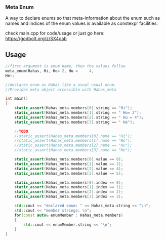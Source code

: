 ### Meta Enum

A way to declare enums so that meta-information about the enum such as names and indices of the enum values is available as constexpr facilities.

check main.cpp for code/usage or just go here: https://godbolt.org/z/SX4oab

## Usage

```cpp
//first argument is enum name, then the values follow
meta_enum(Hahas, Hi, Ho= 2, Hu =     4,
He);

//declares enum as Hahas like a usual usual enum.
//Provides meta object accessible with Hahas_meta

int main()
{
    static_assert(Hahas_meta.members[0].string == "Hi");
    static_assert(Hahas_meta.members[1].string == " Ho= 2");
    static_assert(Hahas_meta.members[2].string == " Hu = 4");
    static_assert(Hahas_meta.members[3].string == " He");

    //TODO:
    //static_assert(Hahas_meta.members[0].name == "Hi");
    //static_assert(Hahas_meta.members[1].name == "Ho");
    //static_assert(Hahas_meta.members[2].name == "Hu");
    //static_assert(Hahas_meta.members[3].name == "He");

    static_assert(Hahas_meta.members[0].value == 0);
    static_assert(Hahas_meta.members[1].value == 2);
    static_assert(Hahas_meta.members[2].value == 4);
    static_assert(Hahas_meta.members[3].value == 5);

    static_assert(Hahas_meta.members[0].index == 0);
    static_assert(Hahas_meta.members[1].index == 1);
    static_assert(Hahas_meta.members[2].index == 2);
    static_assert(Hahas_meta.members[3].index == 3);

    std::cout << "declared enum: " << Hahas_meta.string << "\n";
    std::cout << "member strings: \n";
    for(const auto& enumMember : Hahas_meta.members)
    {
        std::cout << enumMember.string << "\n";
    }
}
```
